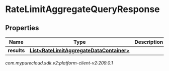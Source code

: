 # RateLimitAggregateQueryResponse


## Properties

| Name | Type | Description | Notes |
| ------------ | ------------- | ------------- | ------------- |
| **results** | [**List&lt;RateLimitAggregateDataContainer&gt;**](RateLimitAggregateDataContainer) |  |  [optional] |




_com.mypurecloud.sdk.v2:platform-client-v2:209.0.1_
